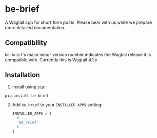 be-brief
===================

A Wagtail app for short form posts. Please bear with us while we prepare more detailed documentation.

Compatibility
-------------

`be-brief`'s major.minor version number indicates the Wagtail release it is compatible with. Currently this is Wagtail 4.1.x

Installation
------------

1. Install using `pip`:
  ```shell
  pip install be-brief
  ```
2. Add
   `be_brief` to your `INSTALLED_APPS` setting:
   ```python
   INSTALLED_APPS = [
     # ...
     'be_brief'
     # ...
   ]
   ```
